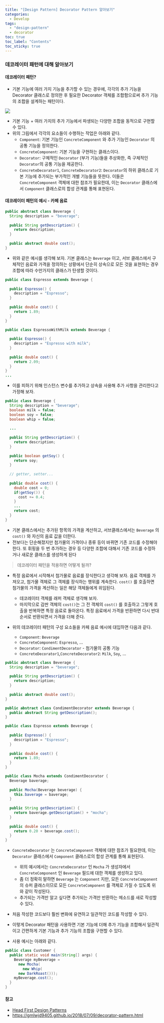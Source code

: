 ```yaml
---
title: "[Design Pattern] Decorator Pattern 알아보기"
categories:
  - Develop
tags:
  - "design-pattern"
  - decorator
toc: true
toc_label: "Contents"
toc_sticky: true
---
```


### 데코레이터 패턴에 대해 알아보기

#### 데코레이터 패턴?

* 기본 기능에 여러 가지 기능을 추가할 수 있는 경우에, 각각의 추가 기능을 Decorator 클래스로 정의한 후 필요한 Decorator 객체를 조합함으로써 추가 기능의 조합을 설계하는 패턴이다.

![](https://www.programmergirl.com/wp-content/uploads/2019/08/DecoratorPattern.png)

* 기본 기능 + 여러 가지의 추가 기능에서 파생되는 다양한 조합을 동적으로 구현할 수 있다.
* 위의 그림에서 각각의 요소들이 수행하는 작업은 아래와 같다.
  * `Component`: 기본 기능인 `ConcreteComponent` 와 추가 기능인 `Decorator` 의 공통 기능을 정의한다. 
  * `ConcreteComponent`: 기본 기능을 구현하는 클래스이다.
  * `Decorator`: 구체적인 `Decorator` (부가 기능)들을 추상화한, 즉 구체적인 `Decorator`의 공통 기능을 제공한다.
  * `ConcreteDecorator1`, `ConcreteDecorator2`: `Decorator`의 하위 클래스로 기본 기능에 추가되는 부가적인 개별 기능들을 뜻한다. 이들은 `ConcreteComponent` 객체에 대한 참조가 필요한데, 이는 `Decorator` 클래스에서 `Component` 클래스로의 합성 관계를 통해 표현된다. 

#### 데코레이터 패턴의 예시 - 카페 음료

```java
public abstract class Beverage {
  String description = "beverage";
  
  public String getDescription() {
    return description;
  }
  
  public abstract double cost();
}
```

* 위와 같은 예시를 생각해 보자. 기본 클래스는 `Beverage` 이고, 서브 클래스에서 구체적인 음료와 가격을 정의하는 상황에서 단순히 상속으로 모든 것을 표현하는 경우 조합에 따라 수만가지의 클래스가 탄생할 것이다.

```java
public class Espresso extends Beverage {
  
  public Espresso() {
    description = "Espresso";
  }
  
  public double cost() {
    return 1.89;
  }
}
```

```java
public class EspressoWithMilk extends Beverage {
  
  public Espresso() {
    description = "Espresso with milk";
  }
  
  public double cost() {
    return 2.09;
  }
}
...
```

* 이를 피하기 위해 인스턴스 변수를 추가하고 상속을 사용해 추가 사항을 관리한다고 가정해 보자.

```java
public class Beverage {
  String description = "beverage";
  boolean milk = false;
  boolean soy = false;
  boolean whip = false;
  
  ...
  
  public String getDescription() {
    return description;
  }
  
  public boolean getSoy() {
    return soy;
  }
  
  // getter, setter...
  
  public double cost() {
    double cost = 0; 
    if(getSoy()) {
      cost += 0.4;
    }
    ...
    return cost;
  }
}
```

* 기본 클래스에서는 추가된 항목의 가격을 계산하고, 서브클래스에서는 `Beverage` 의 `cost()` 와 자신의 음료 값을 더한다.
* 전보다는 단순해졌지만 첨가물의 가격이나 종류 등이 바뀌면 기존 코드를 수정해야 한다. 또 휘핑을 두 번 추가하는 경우 등 다양한 조합에 대해서 기존 코드를 수정하거나 새로운 클래스를 생성하게 된다

> 데코레이터 패턴을 적용하면 어떻게 될까?

* 특정 음료에서 시작해서 첨가물로 음료를 장식한다고 생각해 보자. 음료 객체를 가져오고, 첨가물 객체로 그 객체를 장식하는 행위를 계속한다.  `cost()` 를 호출하면 첨가물의 가격을 계산하는 일은 해당 객체들에게 위임된다.
  * 데코레이터 객체를 래퍼 객체로 생각해 보자. 
  * 마지막으로 감싼 객체의 `cost()`는 그 전 객체의 `cost()` 를 호출하고 그렇게 호출을 반복하면 특정 음료로 돌아온다. 특정 음료에서 가격을 반환하면 다시 반대 순서로 반환되면서 가격을 더해 준다.

* 위의 데코레이터 패턴의 구성 요소들을 카페 음료 예시에 대입하면 다음과 같다.
  * `Component`: `Beverage`
  * `ConcreteComponent`: `Espresso`, ...
  * `Decorator`: `CondimentDecorator` - 첨가물의 공통 기능
  * `ConcreteDecorator1`,`ConcreteDecorator2`: `Milk`, `Soy`, ...

```java
public abstract class Beverage {
  String description = "beverage";
  
  public String getDescription() {
    return description;
  }
  
  public abstract double cost();
}
```

```java
public abstract class CondimentDecorator extends Beverage {
  public abstract String getDescription();
}
```

```java
public class Espresso extends Beverage {
  
  public Espresso() {
    description = "Espresso";
  }
  
  public double cost() {
    return 1.89;
  }
}
```

```java
public class Mocha extends CondimentDecorator {
  Beverage baverage;
  
  public Mocha(Beverage beverage) {
    this.baverage = baverage;
  }
  
  public String getDescription() {
    return baverage.getDescription() + "mocha";
  }
  
  public double cost() {
    return 0.20 + beverage.cost();
  }
}
```

* `ConcreteDecorator` 는 `ConcreteComponent` 객체에 대한 참조가 필요한데, 이는 `Decorator` 클래스에서 `Component` 클래스로의 합성 관계를 통해 표현된다.
  * 위의 예시에서는 `ConcreteDecorator` 인 `Mocha` 가 생성자에서 `ConcreteComponent` 인 `Beverage` 필드에 대한 객체를 생성하고 있다. 
  * 좀 더 정확히 말하면 `Beverage` 는 `Component` 지만, 모든 `ConcreteComponent` 의 슈퍼 클래스이므로 모든 `ConcreteComponent` 를 객체로 가질 수 있도록 위와 같이 작성된다.
  * 추가되는 가격만 알고 싶다면 추가되는 가격만 반환하는 메소드를 새로 작성할 수 있다.
* 처음 작성한 코드보다 훨씬 변화에 유연하고 일관적인 코드를 작성할 수 있다.

* 이렇게 Decorator 패턴을 사용하면 기본 기능에 더해 추가 기능을 조합해서 일관적이고 간편하게 기본 기능과 추가 기능의 조합을 구현할 수 있다.

* 사용 예시는 아래와 같다.

```java
public class Customer {
  public static void main(String[] args) {
    Beverage myBeverage = 
      new Mocha(
    	new Whip(
      new DarkRoast()));
    myBeverage.cost();
  }
}
```



#### 참고

* [Head First Design Patterns](https://www.aladin.co.kr/shop/wproduct.aspx?ItemId=582754)
* https://gmlwjd9405.github.io/2018/07/09/decorator-pattern.html

